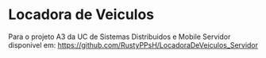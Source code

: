 # Locadora de Veiculos
Para o projeto A3 da UC de Sistemas Distribuidos e Mobile
Servidor disponivel em: https://github.com/RustyPPsH/LocadoraDeVeiculos_Servidor
